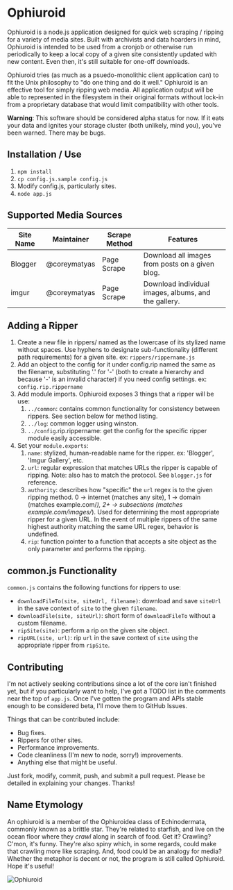 # Ophiuroid
Ophiuroid is a node.js application designed for quick web scraping / ripping 
for a variety of media sites. Built with archivists and data hoarders in mind, 
Ophiuroid is intended to be used from a cronjob or otherwise run periodically 
to keep a local copy of a given site consistently updated with new content.
Even then, it's still suitable for one-off downloads.

Ophiuroid tries (as much as a psuedo-monolithic client application can) to fit 
the Unix philosophy to "do one thing and do it well." Ophiuroid is an effective 
tool for simply ripping web media. All application output will be able to 
represented in the filesystem in their original formats without lock-in from a 
proprietary database that would limit compatibility with other tools. 

**Warning**: This software should be considered alpha status for now. If it eats 
your data and ignites your storage cluster (both unlikely, mind you), you've 
been warned. There may be bugs.

## Installation / Use
1. `npm install`
2. `cp config.js.sample config.js`
3. Modify config.js, particularly sites.
4. `node app.js`

## Supported Media Sources
| Site Name | Maintainer   | Scrape Method | Features 
| --------- | ------------ | ------------- | -------- 
| Blogger   | @coreymatyas | Page Scrape   | Download all images from posts on a given blog.
| imgur     | @coreymatyas | Page Scrape   | Download individual images, albums, and the gallery.

## Adding a Ripper
1. Create a new file in rippers/ named as the lowercase of its stylized name 
without spaces. Use hyphens to designate sub-functionality (different path 
requirements) for a given site. ex: `rippers/rippername.js`
2. Add an object to the config for it under config.rip named the same as the 
filename, substituting '.' for '-' (both to create a hierarchy and because '-' 
is an invalid character) if you need config settings. 
ex: `config.rip.rippername`
3. Add module imports. Ophiuroid exposes 3 things that a ripper will be use:
    1. `../common`: contains common functionality for consistency between 
       rippers. See section below for method listing.
    2. `../log`: common logger using winston. 
    3. `../config`.rip.rippername: get the config for the specific ripper 
       module easily accessible.
4. Set your `module.exports`:
    1. `name`: stylized, human-readable name for the ripper. ex: 'Blogger', 
        'Imgur Gallery', etc.
    2. `url`: regular expression that matches URLs the ripper is capable of 
       ripping. Note: also has to match the protocol. See `blogger.js` for 
       reference.
    3. `authority`: describes how "specific" the `url` regex is to the given 
       ripping method. 0 -> internet (matches any site), 1 -> domain (matches 
       example.com/*), 2+ -> subsections (matches example.com/images/*). Used 
       for determining the most appropriate ripper for a given URL. In the 
       event of multiple rippers of the same highest authority matching the 
       same URL regex, behavior is undefined.
    4. `rip`: function pointer to a function that accepts a site object as 
       the only parameter and performs the ripping.

## common.js Functionality
`common.js` contains the following functions for rippers to use:
 - `downloadFileTo(site, siteUrl, filename)`: download and save `siteUrl` 
   in the save context of `site` to the given `filename`.
 - `downloadFile(site, siteUrl)`: short form of `downloadFileTo` without a 
   custom filename.
 - `ripSite(site)`: perform a rip on the given site object.
 - `ripURL(site, url)`: rip `url` in the save context of `site` using the 
   appropriate ripper from `ripSite`.

## Contributing
I'm not actively seeking contributions since a lot of the core isn't finished 
yet, but if you particularly want to help, I've got a TODO list in the comments 
near the top of `app.js`. Once I've gotten the program and APIs stable enough to 
be considered beta, I'll move them to GitHub Issues.

Things that can be contributed include:
 - Bug fixes.
 - Rippers for other sites.
 - Performance improvements.
 - Code cleanliness (I'm new to node, sorry!) improvements.
 - Anything else that might be useful.

Just fork, modify, commit, push, and submit a pull request. Please be detailed 
in explaining your changes. Thanks!

## Name Etymology
An ophiuroid is a member of the Ophiuroidea class of Echinodermata, commonly 
known as a brittle star. They're related to starfish, and live on the ocean 
floor where they _crawl_ along in search of food. Get it? Crawling? C'mon, 
it's funny. They're also spiny which, in some regards, could make that crawling 
more like scraping. And, food could be an analogy for media? Whether the 
metaphor is decent or not, the program is still called Ophiuroid. Hope it's 
useful!

![Ophiuroid](http://i.imgur.com/q5k1RnT.jpg "The Glorious Ophiuroid")